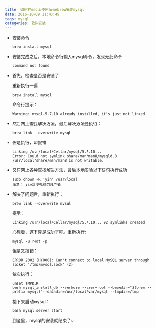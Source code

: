 ```yaml
---
title: 如何在mac上使用homebrew安装mysql
date: 2016-10-09 11:43:49
tags: mysql
categories: 软件安装
---
```


- 安装命令
  ```
  brew install mysql
  ```

- 安装完成之后，本地命令行输入mysql命令，发现无此命令

  ```
  command not found
  ```
<!-- more -->

- 首先，检查是否是安装了

  重新执行一遍 

  ```
  brew install mysql
  ```

  命令行提示：

  ```
  Warning: mysql-5.7.10 already installed, it's just not linked
  ```

- 然后网上查找解决方法，最后解决方法是执行：

  ```
  brew link --overwrite mysql
  ```

- 但是执行，却报错

  ```
  Linking /usr/local/Cellar/mysql/5.7.10... 
  Error: Could not symlink share/man/man8/mysqld.8
  /usr/local/share/man/man8 is not writable.
  ```
- 又在网上各种查找解决方法，最后本地实验以下语句执行成功

  ```
  sudo chown -R 'yin' /usr/local
  注意： yin是你电脑的用户名
  ```
- 解决了问题后，重新执行：

  ```
  brew link --overwrite mysql
  ```

  提示：

  ```
  Linking /usr/local/Cellar/mysql/5.7.10... 92 symlinks created
  ```

  心想着，这下算是成功了吧。重新执行:

  ```
  mysql -u root -p
  ```

  但是又报错：

  ```
  ERROR 2002 (HY000): Can't connect to local MySQL server through socket '/tmp/mysql.sock' (2)
  ```

  依次执行：

  ```
  unset TMPDIR
  bash mysql_install_db --verbose --user=root --basedir="$(brew --prefix mysql)"--datadir=/usr/local/var/mysql --tmpdir=/tmp
  ```

  接下来启动mysql：

  ```
  bash mysql.server start
  ```

  到这里，mysql的安装就结束了~
